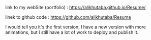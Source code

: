 
link to my webSite (portfolio) : https://alikhutaba.github.io/Resume/

linek to github code : https://github.com/alikhutaba/Resume


I would tell you it's the first version, I have a new version with more animations, but I still have a lot of work to deploy and publish it.